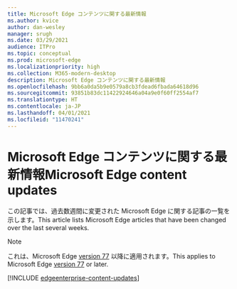 ```yaml
---
title: Microsoft Edge コンテンツに関する最新情報
ms.author: kvice
author: dan-wesley
manager: srugh
ms.date: 03/29/2021
audience: ITPro
ms.topic: conceptual
ms.prod: microsoft-edge
ms.localizationpriority: high
ms.collection: M365-modern-desktop
description: Microsoft Edge コンテンツに関する最新情報
ms.openlocfilehash: 9bb6a0da5b9e0579a8cb3fdead6fbada64618d96
ms.sourcegitcommit: 93851b83dc11422924646a04a9e0f60ff2554af7
ms.translationtype: HT
ms.contentlocale: ja-JP
ms.lasthandoff: 04/01/2021
ms.locfileid: "11470241"
---
```

# <a name="microsoft-edge-content-updates"></a><span data-ttu-id="5a23f-103">Microsoft Edge コンテンツに関する最新情報</span><span class="sxs-lookup"><span data-stu-id="5a23f-103">Microsoft Edge content updates</span></span>

<span data-ttu-id="5a23f-104">この記事では、過去数週間に変更された Microsoft Edge に関する記事の一覧を示します。</span><span class="sxs-lookup"><span data-stu-id="5a23f-104">This article lists Microsoft Edge articles that have been changed over the last several weeks.</span></span>

> [!NOTE]
> <span data-ttu-id="5a23f-105">これは、Microsoft Edge [version 77](https://support.microsoft.com/help/4027011/microsoft-edge-find-out-which-version-you-have?ocid=MicrosoftStore-EdgeVersion) 以降に適用されます。</span><span class="sxs-lookup"><span data-stu-id="5a23f-105">This applies to Microsoft Edge [version 77](https://support.microsoft.com/help/4027011/microsoft-edge-find-out-which-version-you-have?ocid=MicrosoftStore-EdgeVersion) or later.</span></span>

[!INCLUDE [edgeenterprise-content-updates](./includes/edgeenterprise-content-updates.md)]
